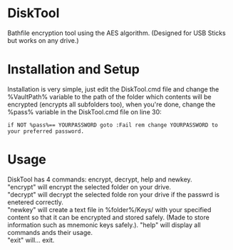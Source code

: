# DiskTool
Bathfile encryption tool using the AES algorithm. (Designed for USB Sticks but works on any drive.)

# Installation and Setup
Installation is very simple, just edit the DiskTool.cmd file and change the %VaultPath% variable to the path of the folder which contents will be encrypted (encrypts all subfolders too), when you're done, change the %pass% variable in the DiskTool.cmd file on line 30:

```batch
if NOT %pass%== YOURPASSWORD goto :Fail rem change YOURPASSWORD to your preferred password.
```

# Usage
DiskTool has 4 commands: encrypt, decrypt, help and newkey.  
"encrypt" will encrypt the selected folder on your drive.  
"decrypt" will decrypt the selected folde ron your drive if the passwrd is enetered correctly.  
"newkey" will create a text file in %folder%/Keys/ with your specified content so that it can be encrypted and stored safely. (Made to store information such as mnemonic keys safely.). 
"help" will display all commands ands their usage.  
"exit" will... exit.  
